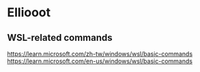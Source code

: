 # Elliooot

## WSL-related commands
https://learn.microsoft.com/zh-tw/windows/wsl/basic-commands  
https://learn.microsoft.com/en-us/windows/wsl/basic-commands
